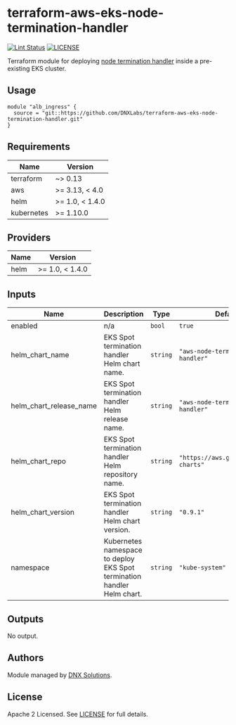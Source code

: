 # terraform-aws-eks-node-termination-handler

[![Lint Status](https://github.com/DNXLabs/terraform-aws-eks-node-termination-handler/workflows/Lint/badge.svg)](https://github.com/DNXLabs/terraform-aws-eks-node-termination-handler/actions)
[![LICENSE](https://img.shields.io/github/license/DNXLabs/terraform-aws-eks-node-termination-handler)](https://github.com/DNXLabs/terraform-aws-eks-node-termination-handler/blob/master/LICENSE)

Terraform module for deploying [node termination handler](https://github.com/aws/aws-node-termination-handler) inside a pre-existing EKS cluster.

## Usage

```
module "alb_ingress" {
  source = "git::https://github.com/DNXLabs/terraform-aws-eks-node-termination-handler.git"
}
```

<!--- BEGIN_TF_DOCS --->

## Requirements

| Name | Version |
|------|---------|
| terraform | ~> 0.13 |
| aws | >= 3.13, < 4.0 |
| helm | >= 1.0, < 1.4.0 |
| kubernetes | >= 1.10.0 |

## Providers

| Name | Version |
|------|---------|
| helm | >= 1.0, < 1.4.0 |

## Inputs

| Name | Description | Type | Default | Required |
|------|-------------|------|---------|:--------:|
| enabled | n/a | `bool` | `true` | no |
| helm\_chart\_name | EKS Spot termination handler Helm chart name. | `string` | `"aws-node-termination-handler"` | no |
| helm\_chart\_release\_name | EKS Spot termination handler Helm release name. | `string` | `"aws-node-termination-handler"` | no |
| helm\_chart\_repo | EKS Spot termination handler Helm repository name. | `string` | `"https://aws.github.io/eks-charts"` | no |
| helm\_chart\_version | EKS Spot termination handler Helm chart version. | `string` | `"0.9.1"` | no |
| namespace | Kubernetes namespace to deploy EKS Spot termination handler Helm chart. | `string` | `"kube-system"` | no |

## Outputs

No output.

<!--- END_TF_DOCS --->

## Authors

Module managed by [DNX Solutions](https://github.com/DNXLabs).

## License

Apache 2 Licensed. See [LICENSE](https://github.com/DNXLabs/terraform-aws-eks-node-termination-handler/blob/master/LICENSE) for full details.